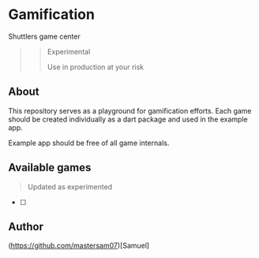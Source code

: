 # Gamification
Shuttlers game center

>> Experimental
>>
>> Use in production at your risk

## About
This repository serves as a playground for gamification efforts. Each game should be created individually as a dart package and used in the example app.

Example app should be free of all game internals.

## Available games
> Updated as experimented
- [ ] 

## Author
(https://github.com/mastersam07)[Samuel]